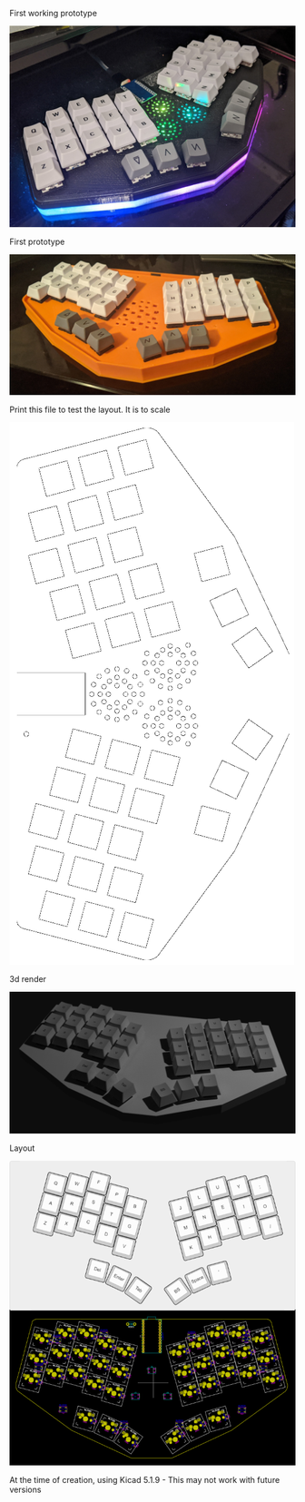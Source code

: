 First working prototype

![Euclid36 Working Prototype](/mx-v2/images/euclid36-working-prototype.jpg "Euclid36 Working Prototype")

First prototype

![Euclid36 Prototype](/mx-v2/images/euclid36-prototype.jpg "Euclid36 Prototype")

Print this file to test the layout. It is to scale

![Euclid36 Printable](/mx-v2/images/euclid36-printable-to-scale.png "Euclid36 Printable")

3d render

![Euclid36 3d render](/mx-v2/images/euclid36-3d.png "Euclid36 3d render")

Layout

![Euclid36 layout](/mx-v2/images/euclid36-layout.png "Euclid36 layout")



At the time of creation, using Kicad 5.1.9 - This may not work with future versions
